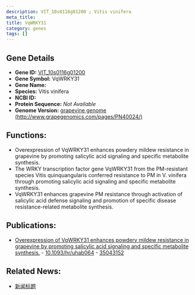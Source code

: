 ```yaml
---
description: VIT_10s0116g01200 ; Vitis vinifera
meta_title:
title: VqWRKY31
category: genes
tags: []
---
```


## Gene Details
- **Gene ID:**	[VIT_10s0116g01200](https://www.maizegdb.org/gene_center/gene/VIT_10s0116g01200)
- **Gene Symbol:** VqWRKY31
- **Gene Name:** 
- **Species:** Vitis vinifera
- **NCBI ID:** [  ]()
- **Protein Sequence:** *Not Available*
- **Genome Version:** [grapevine genome (http://www.grapegenomics.com/pages/PN40024/)]()

## Functions:
   - Overexpression of VqWRKY31 enhances powdery mildew resistance in grapevine by promoting salicylic acid signaling and specific metabolite synthesis.
   - The WRKY transcription factor gene VqWRKY31 from the PM-resistant species Vitis quinquangularis conferred resistance to PM in V. vinifera through promoting salicylic acid signaling and specific metabolite synthesis. 
   - VqWRKY31 enhances grapevine PM resistance through activation of salicylic acid defense signaling and promotion of specific disease resistance-related metabolite synthesis.

## Publications:
   - [Overexpression of VqWRKY31 enhances powdery mildew resistance in grapevine by promoting salicylic acid signaling and specific metabolite synthesis.]( https://academic.oup.com/hr/article/doi/10.1093/hr/uhab064/6511246?login=true ) - [10.1093/hr/uhab064]( https://academic.oup.com/hr/article/doi/10.1093/hr/uhab064/6511246?login=true ) - [35043152](https://pubmed.ncbi.nlm.nih.gov/35043152/)

## Related News:
   - [新闻标题](https://mp.weixin.qq.com/s?__biz=MzIyOTY2NDYyNQ==&mid=2247539359&idx=6&sn=9b8c74f74786fed341193f69aa3249ce&chksm=e8bd2881dfcaa19757f97bf689827175d7b01b1ca35f3ec581a6bb79fdb51f864722af6375a1&scene=27#wechat_redirect)
